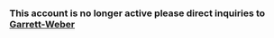 ### This account is no longer active please direct inquiries to [Garrett-Weber](https://github.com/Garrett-Weber)
